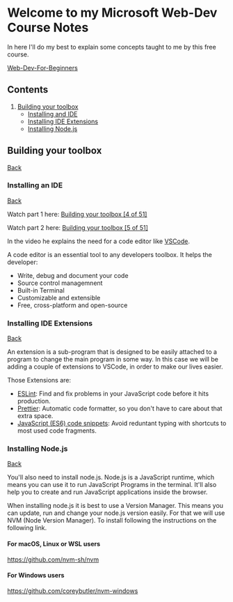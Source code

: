 # Welcome to my Microsoft Web-Dev Course Notes

In here I'll do my best to explain some concepts taught to me by this free course.

[Web-Dev-For-Beginners](https://github.com/microsoft/Web-Dev-For-Beginners/)

## Contents

1. [Building your toolbox](#building-your-toolbox)
   - [Installing and IDE](#installing-an-ide)
   - [Installing IDE Extensions](#installing-ide-extensions)
   - [Installing Node.js](#installing-nodejs)

## Building your toolbox

[Back](#)

### Installing an IDE

[Back](#)

Watch part 1 here: [Building your toolbox [4 of 51]](https://www.youtube.com/watch?v=69WJeXGBdxg)

Watch part 2 here: [Building your toolbox [5 of 51]](https://www.youtube.com/watch?v=9nKTxtv6D1w)

In the video he explains the need for a code editor like [VSCode](https://code.visualstudio.com).

A code editor is an essential tool to any developers toolbox. It helps the developer:

- Write, debug and document your code
- Source control managemnent
- Built-in Terminal
- Customizable and extensible
- Free, cross-platform and open-source

### Installing IDE Extensions

[Back](#)

An extension is a sub-program that is designed to be easily attached to a program to change the main program in some way. In this case we will be adding a couple of extensions to VSCode, in order to make our lives easier.

Those Extensions are:

- [ESLint](https://marketplace.visualstudio.com/items?itemName=dbaeumer.vscode-eslint):
  Find and fix problems in your JavaScript code before it hits production.
- [Prettier](https://marketplace.visualstudio.com/items?itemName=esbenp.prettier-vscode):
  Automatic code formatter, so you don't have to care about that extra space.
- [JavaScript (ES6) code snippets](https://marketplace.visualstudio.com/items?itemName=xabikos.JavaScriptSnippets):
  Avoid reduntant typing with shortcuts to most used code fragments.

### Installing Node.js

[Back](#)

You'll also need to install node.js. Node.js is a JavaScript runtime, which means you can use it to run JavaScript Programs in the terminal. It'll also help you to create and run JavaScript applications inside the browser.

When installing node.js it is best to use a Version Manager. This means you can update, run and change your node.js version easily. For that we will use NVM (Node Version Manager). To install following the instructions on the following link.

#### For macOS, Linux or WSL users

https://github.com/nvm-sh/nvm

#### For Windows users

https://github.com/coreybutler/nvm-windows
